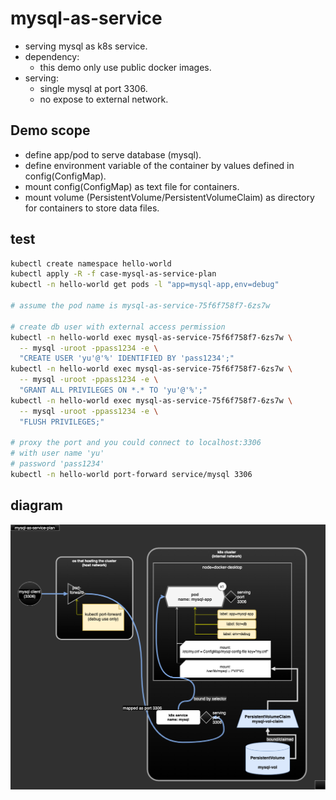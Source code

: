 # mysql-as-service

- serving mysql as k8s service.
- dependency:
  - this demo only use public docker images.
- serving:
  - single mysql at port 3306.
  - no expose to external network.

## Demo scope

- define app/pod to serve database (mysql).
- define environment variable of the container by values defined in config(ConfigMap).
- mount config(ConfigMap) as text file for containers.
- mount volume (PersistentVolume/PersistentVolumeClaim) as directory for containers to store data files.

## test

```sh
kubectl create namespace hello-world
kubectl apply -R -f case-mysql-as-service-plan
kubectl -n hello-world get pods -l "app=mysql-app,env=debug"

# assume the pod name is mysql-as-service-75f6f758f7-6zs7w

# create db user with external access permission
kubectl -n hello-world exec mysql-as-service-75f6f758f7-6zs7w \
  -- mysql -uroot -ppass1234 -e \
  "CREATE USER 'yu'@'%' IDENTIFIED BY 'pass1234';"
kubectl -n hello-world exec mysql-as-service-75f6f758f7-6zs7w \
  -- mysql -uroot -ppass1234 -e \
  "GRANT ALL PRIVILEGES ON *.* TO 'yu'@'%';"
kubectl -n hello-world exec mysql-as-service-75f6f758f7-6zs7w \
  -- mysql -uroot -ppass1234 -e \
  "FLUSH PRIVILEGES;"

# proxy the port and you could connect to localhost:3306
# with user name 'yu'
# password 'pass1234'
kubectl -n hello-world port-forward service/mysql 3306
```

## diagram

![case-mysql-as-service](case-mysql-as-service-plan/case-mysql-as-service.png)

